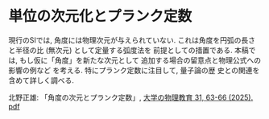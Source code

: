 ```{tags} ノート, 角度, 単位系, プランク定数, NEW
```
# 単位の次元化とプランク定数

現行のSIでは, 角度には物理次元が与えられていない.
これは角度を円弧の長さと半径の比 (無次元) として定量する弧度法を
前提としての措置である.
本稿では, もし仮に「角度」を新たな次元として
追加する場合の留意点と物理公式への影響の例など
を考える. 特にプランク定数に注目して, 量子論の歴
史との関連を含めて詳しく調べる.

北野正雄: 「角度の次元とプランク定数」,
[大学の物理教育 31, 63-66 (2025).](https://doi.org/10.11316/peu.31.2_63)
[pdf](angle.pdf)
